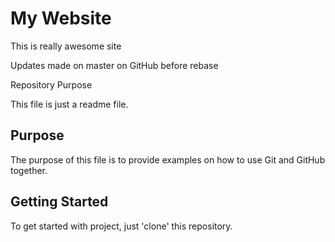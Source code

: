 # My Website

This is really awesome site

Updates made on master on GitHub before rebase

Repository Purpose

This file is just a readme file.

## Purpose

The purpose of this file is to provide examples
on how to use Git and GitHub together.
## Getting Started

To get started with project, just 'clone' this repository.
